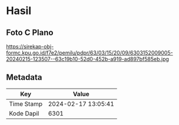 # Hasil

## Foto C Plano

https://sirekap-obj-formc.kpu.go.id/f7e2/pemilu/pdpr/63/03/15/20/09/6303152009005-20240215-123507--63c19b10-52d0-452b-a919-ad897bf585eb.jpg


## Metadata

| Key        | Value               |
| ---------- | ------------------- |
| Time Stamp | 2024-02-17 13:05:41 |
| Kode Dapil | 6301                |




